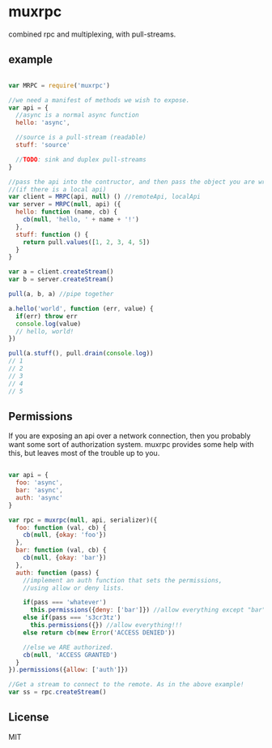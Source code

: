 # muxrpc

combined rpc and multiplexing, with pull-streams.

## example

``` js

var MRPC = require('muxrpc')

//we need a manifest of methods we wish to expose.
var api = {
  //async is a normal async function
  hello: 'async',

  //source is a pull-stream (readable)
  stuff: 'source'

  //TODO: sink and duplex pull-streams
}

//pass the api into the contructor, and then pass the object you are wrapping
//(if there is a local api)
var client = MRPC(api, null) () //remoteApi, localApi
var server = MRPC(null, api) ({
  hello: function (name, cb) {
    cb(null, 'hello, ' + name + '!')
  },
  stuff: function () {
    return pull.values([1, 2, 3, 4, 5])
  }
}

var a = client.createStream()
var b = server.createStream()

pull(a, b, a) //pipe together

a.hello('world', function (err, value) {
  if(err) throw err
  console.log(value)
  // hello, world!
})

pull(a.stuff(), pull.drain(console.log))
// 1
// 2
// 3
// 4
// 5
```

## Permissions

If you are exposing an api over a network connection,
then you probably want some sort of authorization system.
muxrpc provides some help with this, but leaves most of the trouble up to you.

``` js

var api = {
  foo: 'async',
  bar: 'async',
  auth: 'async'
}

var rpc = muxrpc(null, api, serializer)({
  foo: function (val, cb) {
    cb(null, {okay: 'foo'})
  },
  bar: function (val, cb) {
    cb(null, {okay: 'bar'})
  },
  auth: function (pass) {
    //implement an auth function that sets the permissions,
    //using allow or deny lists.

    if(pass === 'whatever')
      this.permissions({deny: ['bar']}) //allow everything except "bar"
    else if(pass === 's3cr3tz')
      this.permissions({}) //allow everything!!!
    else return cb(new Error('ACCESS DENIED'))

    //else we ARE authorized.
    cb(null, 'ACCESS GRANTED')
  }
}).permissions({allow: ['auth']})

//Get a stream to connect to the remote. As in the above example!
var ss = rpc.createStream()

```



## License

MIT
